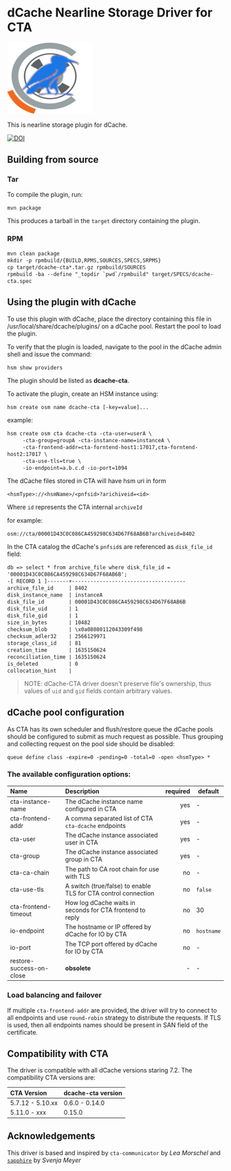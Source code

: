 # dCache Nearline Storage Driver for CTA

<img src=".assets/cta+dcache.png" height="165" width="200">

This is nearline storage plugin for dCache.

[![DOI](https://zenodo.org/badge/415029713.svg)](https://zenodo.org/badge/latestdoi/415029713)

## Building from source

### Tar

To compile the plugin, run:

    mvn package

This produces a tarball in the `target` directory containing the plugin.

### RPM

```
mvn clean package
mkdir -p rpmbuild/{BUILD,RPMS,SOURCES,SPECS,SRPMS}
cp target/dcache-cta*.tar.gz rpmbuild/SOURCES
rpmbuild -ba --define "_topdir `pwd`/rpmbuild" target/SPECS/dcache-cta.spec
```

## Using the plugin with dCache

To use this plugin with dCache, place the directory containing this
file in /usr/local/share/dcache/plugins/ on a dCache pool. Restart
the pool to load the plugin.

To verify that the plugin is loaded, navigate to the pool in the dCache admin
shell and issue the command:

    hsm show providers

The plugin should be listed as **dcache-cta**.

To activate the plugin, create an HSM instance using:

    hsm create osm name dcache-cta [-key=value]...

example:

    hsm create osm cta dcache-cta -cta-user=userA \
         -cta-group=groupA -cta-instance-name=instanceA \
         -cta-frontend-addr=cta-forntend-host1:17017,cta-forntend-host2:17017 \
         -cta-use-tls=true \
         -io-endpoint=a.b.c.d -io-port=1094

The dCache files stored in CTA will have hsm uri in form
```
<hsmType>://<hsmName>/<pnfsid>?arichiveid=<id>
```
Where `id` represents the CTA internal `archiveId`

for example:
```
osm://cta/00001D43C0C086CA459298C634D67F68AB6B?archiveid=8402
```

In the CTA catalog the dCache's `pnfsid`s are referenced as `disk_file_id` field:

```
db => select * from archive_file where disk_file_id = '00001D43C0C086CA459298C634D67F68AB6B';
-[ RECORD 1 ]-------+-------------------------------------
archive_file_id     | 8402
disk_instance_name  | instanceA
disk_file_id        | 00001D43C0C086CA459298C634D67F68AB6B
disk_file_uid       | 1
disk_file_gid       | 1
size_in_bytes       | 10482
checksum_blob       | \x0a08080112043309f498
checksum_adler32    | 2566129971
storage_class_id    | 81
creation_time       | 1635150624
reconciliation_time | 1635150624
is_deleted          | 0
collocation_hint    |
```

> NOTE: dCache-CTA driver doesn't preserve file's ownership, thus values of `uid` and `gid` fields
> contain arbitrary values.

## dCache pool configuration

As CTA has its own scheduler and flush/restore queue the dCache pools should be configured to
submit as much request as possible. Thus grouping and collecting request on the pool side should
be disabled:

```
queue define class -expire=0 -pending=0 -total=0 -open <hsmType> *
```

### The available configuration options:

| Name                 | Description                                                    | required | default    |
|:---------------------|:---------------------------------------------------------------|---------:|------------|
| cta-instance-name    | The dCache instance name configured in CTA                     |      yes | -          |
| cta-frontend-addr    | A comma separated list of  CTA `cta-dcache` endpoints          |      yes | -          |
| cta-user             | The dCache instance associated user in CTA                     |      yes | -          |
| cta-group            | The dCache instance associated group in CTA                    |      yes | -          |
| cta-ca-chain         | The path to CA root chain for use with TLS                     |       no | -          |
| cta-use-tls          | A switch (true/false) to enable TLS for CTA control connection |       no | `false`    |
| cta-frontend-timeout | How log dCache waits in seconds for CTA frontend to reply      |       no | 30         |
| io-endpoint          | The hostname or IP offered by dCache for IO by CTA             |       no | `hostname` |
| io-port              | The TCP port offered by dCache for IO by CTA                   |       no | -          |
| restore-success-on-close | **obsolete**                                                   |        - | -          |


### Load balancing and failover

If multiple `cta-frontend-addr` are provided, the driver will try to connect to all endpoints and use `round-robin`
strategy to distribute the requests. If TLS is used, then all endpoints names should be present in SAN field of the
certificate.

## Compatibility with CTA

The driver is compatible with all dCache versions staring 7.2. The compatibility CTA versions are:

| CTA Version              | dcache-cta version |
|:-------------------------|:-------------------|
| 5.7.12 - 5.10.xx         | 0.6.0 - 0.14.0     |
| 5.11.0 - xxx             | 0.15.0             |


## Acknowledgements

This driver is based and inspired by `cta-communicator` by _Lea Morschel_ and  [`sapphire`](https://github.com/dCache/sapphire) by _Svenja Meyer_

